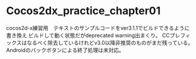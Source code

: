 Cocos2dx_practice_chapter01
===========================

cocos2d-x練習用　テキストのサンプルコードをver3.1.1でビルドできるように書き換え
ビルドして動く状態だがdeprecated warning出まくり。
CCプレフィックスはなるべく除去しているけれどv3.0以降非推奨のものがまだ残っている。
Androidのバックボタンによる終了処理は未対応。
